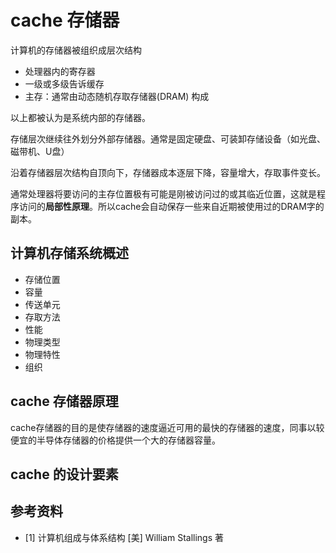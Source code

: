 # cache 存储器

计算机的存储器被组织成层次结构

- 处理器内的寄存器
- 一级或多级告诉缓存
- 主存：通常由动态随机存取存储器(DRAM) 构成

以上都被认为是系统内部的存储器。

存储层次继续往外划分外部存储器。通常是固定硬盘、可装卸存储设备（如光盘、磁带机、U盘）

沿着存储器层次结构自顶向下，存储器成本逐层下降，容量增大，存取事件变长。

通常处理器将要访问的主存位置极有可能是刚被访问过的或其临近位置，这就是程序访问的**局部性原理**。所以cache会自动保存一些来自近期被使用过的DRAM字的副本。

## 计算机存储系统概述

- 存储位置
- 容量
- 传送单元
- 存取方法
- 性能
- 物理类型
- 物理特性
- 组织

## cache 存储器原理

cache存储器的目的是使存储器的速度逼近可用的最快的存储器的速度，同事以较便宜的半导体存储器的价格提供一个大的存储器容量。

## cache 的设计要素




## 参考资料

- [1] 计算机组成与体系结构 [美] William Stallings 著
